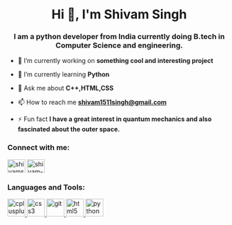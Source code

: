 
<h1 align="center">Hi 👋, I'm Shivam Singh</h1>
<h3 align="center">I am a python developer from India currently doing B.tech in Computer Science and engineering.</h3>

- 🔭 I’m currently working on **something cool and interesting project**

- 🌱 I’m currently learning **Python**

- 💬 Ask me about **C++,HTML,CSS**

- 📫 How to reach me **shivam1511singh@gmail.com**

- ⚡ Fun fact **I have a great interest in quantum mechanics and also fascinated about the outer space.**

<h3 align="left">Connect with me:</h3>
<p align="left">
<a href="https://twitter.com/shivams95576759" target="blank"><img align="center" src="https://cdn.jsdelivr.net/npm/simple-icons@3.0.1/icons/twitter.svg" alt="shivams95576759" height="30" width="40" /></a>
<a href="https://linkedin.com/in/shivam-singh-7673a1190" target="blank"><img align="center" src="https://cdn.jsdelivr.net/npm/simple-icons@3.0.1/icons/linkedin.svg" alt="shivam-singh-7673a1190" height="30" width="40" /></a>
</p>

<h3 align="left">Languages and Tools:</h3>
<p align="left"> <a href="https://www.w3schools.com/cpp/" target="_blank"> <img src="https://devicons.github.io/devicon/devicon.git/icons/cplusplus/cplusplus-original.svg" alt="cplusplus" width="40" height="40"/> </a> <a href="https://www.w3schools.com/css/" target="_blank"> <img src="https://devicons.github.io/devicon/devicon.git/icons/css3/css3-original-wordmark.svg" alt="css3" width="40" height="40"/> </a> <a href="https://git-scm.com/" target="_blank"> <img src="https://www.vectorlogo.zone/logos/git-scm/git-scm-icon.svg" alt="git" width="40" height="40"/> </a> <a href="https://www.w3.org/html/" target="_blank"> <img src="https://devicons.github.io/devicon/devicon.git/icons/html5/html5-original-wordmark.svg" alt="html5" width="40" height="40"/> </a> <a href="https://www.python.org" target="_blank"> <img src="https://devicons.github.io/devicon/devicon.git/icons/python/python-original.svg" alt="python" width="40" height="40"/> </a> </p>
